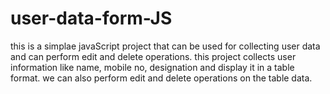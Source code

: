 # user-data-form-JS
this is a simplae javaScript project that can be used for collecting user data and can perform edit and delete operations.
this project collects user information like name, mobile no, designation and display it in a table format.
we can also perform edit and delete operations on the table data.
